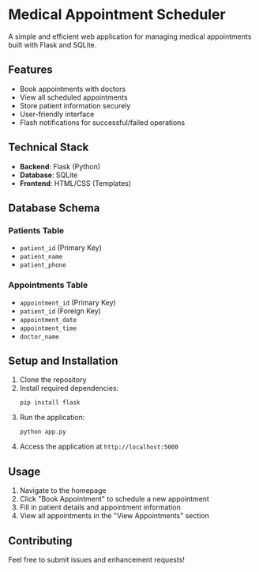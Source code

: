 # Medical Appointment Scheduler

A simple and efficient web application for managing medical appointments built with Flask and SQLite.

## Features

- Book appointments with doctors
- View all scheduled appointments
- Store patient information securely
- User-friendly interface
- Flash notifications for successful/failed operations

## Technical Stack

- **Backend**: Flask (Python)
- **Database**: SQLite
- **Frontend**: HTML/CSS (Templates)

## Database Schema

### Patients Table
- `patient_id` (Primary Key)
- `patient_name`
- `patient_phone`

### Appointments Table
- `appointment_id` (Primary Key)
- `patient_id` (Foreign Key)
- `appointment_date`
- `appointment_time`
- `doctor_name`

## Setup and Installation

1. Clone the repository
2. Install required dependencies:
   ```
   pip install flask
   ```
3. Run the application:
   ```
   python app.py
   ```
4. Access the application at `http://localhost:5000`

## Usage

1. Navigate to the homepage
2. Click "Book Appointment" to schedule a new appointment
3. Fill in patient details and appointment information
4. View all appointments in the "View Appointments" section

## Contributing

Feel free to submit issues and enhancement requests!
